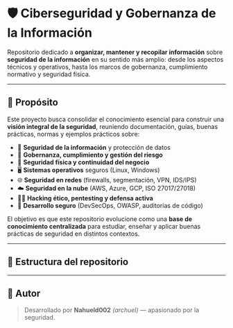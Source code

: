 # 🛡️ Ciberseguridad y Gobernanza de la Información

Repositorio dedicado a **organizar, mantener y recopilar información** sobre **seguridad de la información** en su sentido más amplio: desde los aspectos técnicos y operativos, hasta los marcos de gobernanza, cumplimiento normativo y seguridad física.

---

## 🎯 Propósito

Este proyecto busca consolidar el conocimiento esencial para construir una **visión integral de la seguridad**, reuniendo documentación, guías, buenas prácticas, normas y ejemplos prácticos sobre:

- 🔐 **Seguridad de la información** y protección de datos  
- 🧠 **Gobernanza, cumplimiento y gestión del riesgo**
- 🏢 **Seguridad física y continuidad del negocio**  
- 🖥️ **Sistemas operativos** seguros (Linux, Windows)  
- 🌐 **Seguridad en redes** (firewalls, segmentación, VPN, IDS/IPS)  
- ☁️ **Seguridad en la nube** (AWS, Azure, GCP, ISO 27017/27018)    
- 🧑‍💻 **Hacking ético, pentesting y defensa activa**  
- 🧩 **Desarrollo seguro** (DevSecOps, OWASP, auditorías de código)  

El objetivo es que este repositorio evolucione como una **base de conocimiento centralizada** para estudiar, enseñar y aplicar buenas prácticas de seguridad en distintos contextos.

---

## 🧭 Estructura del repositorio

---

## 🧠 Autor

> Desarrollado por **Nahueld002** *(archuel)* — apasionado por la seguridad.
